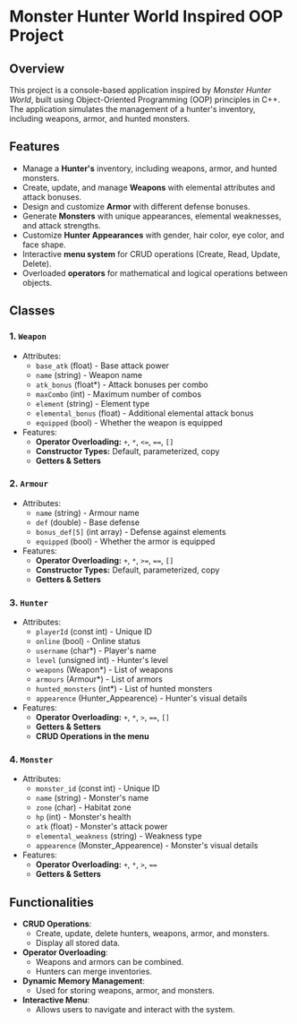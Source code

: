 # Monster Hunter World Inspired OOP Project

## Overview
This project is a console-based application inspired by *Monster Hunter World*, built using Object-Oriented Programming (OOP) principles in C++. The application simulates the management of a hunter's inventory, including weapons, armor, and hunted monsters.

## Features
- Manage a **Hunter's** inventory, including weapons, armor, and hunted monsters.
- Create, update, and manage **Weapons** with elemental attributes and attack bonuses.
- Design and customize **Armor** with different defense bonuses.
- Generate **Monsters** with unique appearances, elemental weaknesses, and attack strengths.
- Customize **Hunter Appearances** with gender, hair color, eye color, and face shape.
- Interactive **menu system** for CRUD operations (Create, Read, Update, Delete).
- Overloaded **operators** for mathematical and logical operations between objects.

## Classes
### 1. `Weapon`
   - Attributes:
     - `base_atk` (float) - Base attack power
     - `name` (string) - Weapon name
     - `atk_bonus` (float*) - Attack bonuses per combo
     - `maxCombo` (int) - Maximum number of combos
     - `element` (string) - Element type
     - `elemental_bonus` (float) - Additional elemental attack bonus
     - `equipped` (bool) - Whether the weapon is equipped
   - Features:
     - **Operator Overloading:** `+`, `*`, `<=`, `==`, `[]`
     - **Constructor Types:** Default, parameterized, copy
     - **Getters & Setters**

### 2. `Armour`
   - Attributes:
     - `name` (string) - Armour name
     - `def` (double) - Base defense
     - `bonus_def[5]` (int array) - Defense against elements
     - `equipped` (bool) - Whether the armor is equipped
   - Features:
     - **Operator Overloading:** `+`, `*`, `>=`, `==`, `[]`
     - **Constructor Types:** Default, parameterized, copy
     - **Getters & Setters**

### 3. `Hunter`
   - Attributes:
     - `playerId` (const int) - Unique ID
     - `online` (bool) - Online status
     - `username` (char*) - Player's name
     - `level` (unsigned int) - Hunter's level
     - `weapons` (Weapon*) - List of weapons
     - `armours` (Armour*) - List of armors
     - `hunted_monsters` (int*) - List of hunted monsters
     - `appearence` (Hunter_Appearence) - Hunter's visual details
   - Features:
     - **Operator Overloading:** `+`, `*`, `>`, `==`, `[]`
     - **Getters & Setters**
     - **CRUD Operations in the menu**

### 4. `Monster`
   - Attributes:
     - `monster_id` (const int) - Unique ID
     - `name` (string) - Monster's name
     - `zone` (char) - Habitat zone
     - `hp` (int) - Monster's health
     - `atk` (float) - Monster's attack power
     - `elemental_weakness` (string) - Weakness type
     - `appearence` (Monster_Appearence) - Monster's visual details
   - Features:
     - **Operator Overloading:** `+`, `*`, `>`, `==`
     - **Getters & Setters**

## Functionalities
- **CRUD Operations**:
  - Create, update, delete hunters, weapons, armor, and monsters.
  - Display all stored data.
- **Operator Overloading**:
  - Weapons and armors can be combined.
  - Hunters can merge inventories.
- **Dynamic Memory Management**:
  - Used for storing weapons, armor, and monsters.
- **Interactive Menu**:
  - Allows users to navigate and interact with the system.

